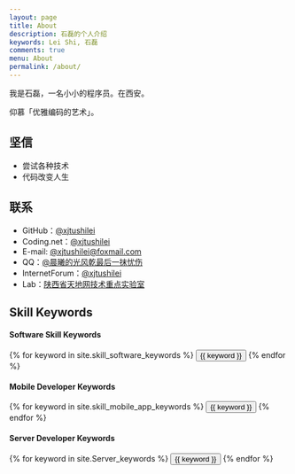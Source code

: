 ```yaml
---
layout: page
title: About
description: 石磊的个人介绍
keywords: Lei Shi, 石磊
comments: true
menu: About
permalink: /about/
---
```


我是石磊，一名小小的程序员。在西安。

仰慕「优雅编码的艺术」。

## 坚信

* 尝试各种技术
* 代码改变人生

## 联系

* GitHub：[@xjtushilei](https://github.com/xjtushilei)
* Coding.net：[@xjtushilei](https://coding.net/u/xjtushilei)
* E-mail: [@xjtushilei@foxmail.com](mailto:xjtushilei@foxmail?subject=visit+xjtushilei.com+Home&body=Hello！shilei,)
* QQ：[@晨曦的光风乾最后一抹忧伤](http://wpa.qq.com/msgrd?v=3&uin=619983341&site=qq&menu=yes)
* InternetForum：[@xjtushilei](https://hacpai.com/member/xjtushilei)
* Lab：[陕西省天地网技术重点实验室](http://labs.xjtudlc.com/labs/index.html)

## Skill Keywords

#### Software Skill Keywords
<div class="btn-inline">
    {% for keyword in site.skill_software_keywords %}
    <button class="btn btn-outline" type="button">{{ keyword }}</button>
    {% endfor %}
</div>

#### Mobile Developer Keywords
<div class="btn-inline">
    {% for keyword in site.skill_mobile_app_keywords %}
    <button class="btn btn-outline" type="button">{{ keyword }}</button>
    {% endfor %}
</div>

#### Server Developer Keywords
<div class="btn-inline">
    {% for keyword in site.Server_keywords %}
    <button class="btn btn-outline" type="button">{{ keyword }}</button>
    {% endfor %}
</div>
